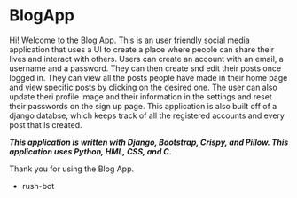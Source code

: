 # BlogApp
Hi! Welcome to the Blog App.
This is an user friendly social media application that uses a UI to create a place where people can share their lives and interact with others. Users can create an account with an email, a username and a password. They can then create snd edit their posts once logged in. They can view all the posts people have made in their home page and view specific posts by clicking on the desired one. The user can also update theri profile image and their information in the settings and reset their passwords on the sign up page. This application is also built off of a django databse, which keeps track of all the registered accounts and every post that is created.


***This application is written with Django, Bootstrap, Crispy, and Pillow.
This application uses Python, HML, CSS, and C.***

Thank you for using the Blog App.

-  rush-bot
